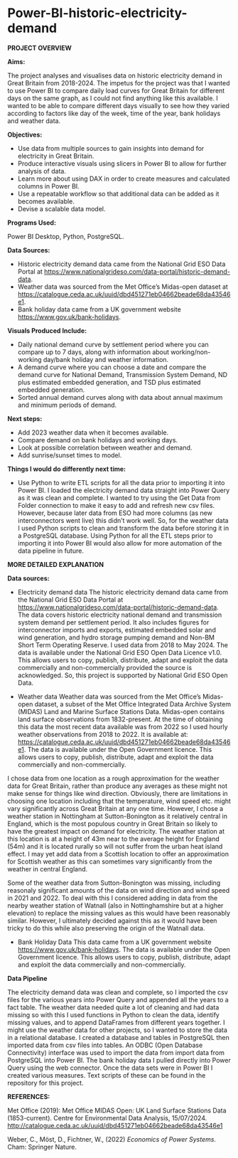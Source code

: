 # Power-BI-historic-electricity-demand

**PROJECT OVERVIEW**

**Aims:**

The project analyses and visualises data on historic electricity demand in Great Britain from 2018-2024. The impetus for the project was that I wanted to use Power BI to compare daily load curves for Great Britain for different days on the same graph, as I could not find anything like this available. I wanted to be able to compare different days visually to see how they varied according to factors like day of the week, time of the year, bank holidays and weather data.

**Objectives:** 
-	Use data from multiple sources to gain insights into demand for electricity in Great Britain.
-	Produce interactive visuals using slicers in Power BI to allow for further analysis of data.
-	Learn more about using DAX in order to create measures and calculated columns in Power BI.  
-	Use a repeatable workflow so that additional data can be added as it becomes available. 
-	Devise a scalable data model. 

**Programs Used:**

Power BI Desktop, Python, PostgreSQL. 

**Data Sources:**
-	Historic electricity demand data came from the National Grid ESO Data Portal at https://www.nationalgrideso.com/data-portal/historic-demand-data.
-	Weather data was sourced from the Met Office’s Midas-open dataset at https://catalogue.ceda.ac.uk/uuid/dbd451271eb04662beade68da43546e1.
-	Bank holiday data came from a UK government website https://www.gov.uk/bank-holidays.

  **Visuals Produced Include:**
  - Daily national demand curve by settlement period where you can compare up to 7 days, along with information about working/non-working day/bank holiday and weather information.
  - A demand curve where you can choose a date and compare the demand curve for National Demand, Transmission System Demand, ND plus estimated embedded generation, and TSD plus estimated embedded generation.
  - Sorted annual demand curves along with data about annual maximum and minimum periods of demand.

**Next steps:**
-	Add 2023 weather data when it becomes available.
-	Compare demand on bank holidays and working days. 
-	Look at possible correlation between weather and demand.
-	Add sunrise/sunset times to model.

**Things I would do differently next time:** 
-	Use Python to write ETL scripts for all the data prior to importing it into Power BI. I loaded the electricity demand data straight into Power Query as it was clean and complete. I wanted to try using the Get Data from Folder connection to make it easy to add and refresh new csv files. However, because later data from ESO had more columns (as new interconnectors went live) this didn’t work well. So, for the weather data I used Python scripts to clean and transform the data before storing it in a PostgreSQL database. Using Python for all the ETL steps prior to importing it into Power BI would also allow for more automation of the data pipeline in future.



**MORE DETAILED EXPLANATION**


**Data sources:**
-	Electricity demand data
The historic electricity demand data came from the National Grid ESO Data Portal at https://www.nationalgrideso.com/data-portal/historic-demand-data. The data covers historic electricity national demand and transmission system demand per settlement period. It also includes figures for interconnector imports and exports, estimated embedded solar and wind generation, and hydro storage pumping demand and Non-BM Short Term Operating Reserve. I used data from 2018 to May 2024.
The data is available under the National Grid ESO Open Data Licence v1.0. This allows users to copy, publish, distribute, adapt and exploit the data commercially and non-commercially provided the source is acknowledged. So, this project is supported by National Grid ESO Open Data.

-	Weather data 
Weather data was sourced from the Met Office’s Midas-open dataset, a subset of the Met Office Integrated Data Archive System (MIDAS) Land and Marine Surface Stations Data. Midas-open contains land surface observations from 1832-present. At the time of obtaining this data the most recent data available was from 2022 so I used hourly weather observations from 2018 to 2022. It is available at: https://catalogue.ceda.ac.uk/uuid/dbd451271eb04662beade68da43546e1. The data is available under the Open Government licence. This allows users to copy, publish, distribute, adapt and exploit the data commercially and non-commercially.

I chose data from one location as a rough approximation for the weather data for Great Britain, rather than produce any averages as these might not make sense for things like wind direction. Obviously, there are limitations in choosing one location including that the temperature, wind speed etc. might vary significantly across Great Britain at any one time. However, I chose a weather station in Nottingham at Sutton-Bonington as it relatively central in England, which is the most populous country in Great Britain so likely to have the greatest impact on demand for electricity. The weather station at this location is at a height of 43m near to the average height for England (54m) and it is located rurally so will not suffer from the urban heat island effect. I may yet add data from a Scottish location to offer an approximation for Scottish weather as this can sometimes vary significantly from the weather in central England. 

Some of the weather data from Sutton-Bonington was missing, including reasonaly significant amounts of the data on wind direction and wind speed in  2021 and 2022. To deal with this I considered adding in data from the nearby weather station of Watnall (also in Nottinghamshire but at a higher elevation) to replace the missing values as this would have been reasonably similar. However, I ultimately decided against this as it would have been tricky to do this while also preserving the origin of the Watnall data.  

-	Bank Holiday Data
This data came from a UK government website https://www.gov.uk/bank-holidays. The data is available under the Open Government licence. This allows users to copy, publish, distribute, adapt and exploit the data commercially and non-commercially.

**Data Pipeline**

The electricity demand data was clean and complete, so I imported the csv files for the various years into Power Query and appended all the years to a fact table. 
The weather data needed quite a lot of cleaning and had data missing so with this I used functions in Python to clean the data, identify missing values, and to append DataFrames from different years together. 
I might use the weather data for other projects, so I wanted to store the data in a relational database. I created a database and tables in PostgreSQL then imported data from csv files into tables. An ODBC (Open Database Connectivity) interface was used to import the data from import data from PostgreSQL into Power BI. 
The bank holiday data I pulled directly into Power Query using the web connector. 
Once the data sets were in Power BI I created various measures. Text scripts of these can be found in the repository for this project.


**REFERENCES:**

Met Office (2019): Met Office MIDAS Open: UK Land Surface Stations Data (1853-current). Centre for Environmental Data Analysis, 15/07/2024. http://catalogue.ceda.ac.uk/uuid/dbd451271eb04662beade68da43546e1
	

Weber, C., Möst, D., Fichtner, W., (2022) _Economics of Power Systems_. Cham: Springer Nature.

